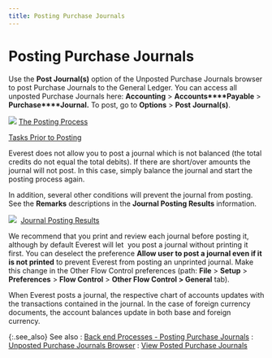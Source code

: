 ```yaml
---
title: Posting Purchase Journals
---
```


# Posting Purchase Journals


Use the **Post Journal(s)**  option of the Unposted Purchase Journals browser to post Purchase Journals  to the General Ledger. You can access all unposted Purchase Journals here:  **Accounting** > **Accounts****Payable** > **Purchase****Journal.** To post, go to **Options** > **Post** **Journal(s)**.


![]({{site.acc_baseurl}}/img/lens.gif) [The Posting Process]({{site.acc_baseurl}}/accounting-structure-in-everest/posting/posting.html)


[Tasks  Prior to Posting]({{site.acc_baseurl}}/accounting-structure-in-everest/posting/tasks_prior_to_posting.html)


Everest does not allow you to post a journal which is not balanced (the  total credits do not equal the total debits). If there are short/over  amounts the journal will not post. In this case, simply balance the journal  and start the posting process again.


In addition, several other conditions will prevent the journal from  posting. See the **Remarks** descriptions  in the **Journal Posting Results**  information.


![]({{site.acc_baseurl}}/img/lens.gif)  [Journal  Posting Results]({{site.acc_baseurl}}/misc/journal_posting_results_acc.html)


We recommend that you print and review each journal before posting it,  although by default Everest will let  you  post a journal without printing it first. You can deselect the preference  **Allow user to post a journal even if 
 it is not printed** to prevent Everest from posting an unprinted  journal. Make this change in the Other Flow Control preferences (path:  **File** > **Setup**  > **Preferences** > **Flow 
 Control** > **Other Flow Control 
 &gt; General** tab).


When Everest posts a journal, the respective chart of accounts updates  with the transactions contained in the journal. In the case of foreign  currency documents, the account balances update in both base and foreign  currency.


{:.see_also}
See also
: [Back  end Processes - Posting Purchase Journals]({{site.acc_baseurl}}/purchasing/purchase-jrnl-proc/common-jrnl-proc/posting/backend_processes_posting_purchase_journal.html)
: [Unposted  Purchase Journals Browser]({{site.acc_baseurl}}/purchasing/purchase-journals-browser/purchase_journal_browser.html)
: [View  Posted Purchase Journals]({{site.acc_baseurl}}/purchasing/purchase-jrnl-proc/common-jrnl-proc/posting/viewing_posted_purchase_journals.html)

